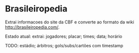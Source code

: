# Brasileiropedia
Extrai informacoes do site da CBF e converte ao formato da wiki http://brasileiropedia.com/.

Estado atual:
  extrai: jogadores; placar; times; data; horário
  
TODO: 
  estádio; árbitros; gols/subs/cartões com timestamp
